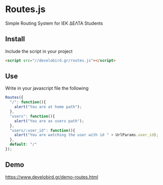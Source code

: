 # Routes.js
Simple Routing System for IEK ΔΕΛΤΑ Students

## Install
Include the script in your project
```html
<script src="//develobird.gr/routes.js"></script>
```

## Use
Write in your javascript file the following
```js
Routes({
  "/": function(){
    alert("You are at home path");
  },
  "users": function(){
    alert("You are as users path");
  },
  "users/:user_id": function(){
    alert("You are watching the user with id " + UrlParams.user_id);
  },
  default: "/"
});
```

## Demo
https://www.develobird.gr/demo-routes.html
